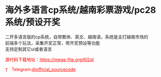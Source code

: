 # 海外多语言cp系统/越南彩票游戏/pc28系统/预设开奖

二开多语言版的cp系统，自带繁体、英文、越南语，系统是主打越南市场的<br>前端多个玩法，采集开奖正常，带开奖预设等功能<br>支持定制其它ui或者语言<br>


<p style="color: red;">源代码下载地址：<a href="https://mega-file.org/Kl2ql" style="color: red;">https://mega-file.org/Kl2ql</a></p><p style="color: red;"><img src="https://cdn-icons-png.flaticon.com/512/2111/2111646.png" alt="Telegram Icon" style="width: 16px; vertical-align: middle; margin-right: 5px;">Telegram:<a href="https://t.me/official_sourcecode" style="color: red;">@official_sourcecode</a></p>